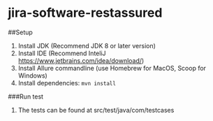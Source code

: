 # jira-software-restassured

##Setup
1. Install JDK (Recommend JDK 8 or later version)
2. Install IDE (Recommend InteliJ https://www.jetbrains.com/idea/download/)
3. Install Allure commandline (use Homebrew for MacOS, Scoop for Windows)
4. Install dependencies: `mvn install`

###Run test
1. The tests can be found at src/test/java/com/testcases

